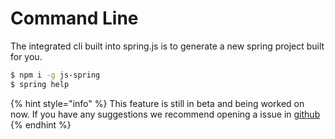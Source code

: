 # Command Line

The integrated cli built into spring.js is to generate a new spring project built for you.

```bash
$ npm i -g js-spring
$ spring help
```

{% hint style="info" %}
This feature is still in beta and being worked on now. If you have any suggestions we recommend opening a issue in [github](https://github.com/dan-online/spring.js/issues)
{% endhint %}
